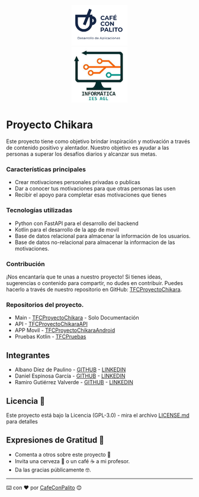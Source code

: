 <div align="center">
<img src="./logo-rb.png"  style="width: 30%"  />
<br>
<img src="./departamento-logo.png" style="width: 30%"  />
</div>

# Proyecto Chikara

Este proyecto tiene como objetivo brindar inspiración y motivación a través de contenido positivo y alentador. Nuestro objetivo es ayudar a las personas a superar los desafíos diarios y alcanzar sus metas.

### Características principales

- Crear motivaciones personales privadas o publicas
- Dar a conocer tus motivaciones para que otras personas las usen
- Recibir el apoyo para completar esas motivaciones que tienes

### Tecnologías utilizadas

- Python con FastAPI para el desarrollo del backend
- Kotlin para el desarrollo de la app de movil
- Base de datos relacional para almacenar la información de los usuarios.
- Base de datos no-relacional para almacenar la informacion de las motivaciones.


### Contribución

¡Nos encantaría que te unas a nuestro proyecto! Si tienes ideas, sugerencias o contenido para compartir, no dudes en contribuir. Puedes hacerlo a través de nuestro repositorio en GitHub: [TFCProyectoChikara](https://github.com/CafeConPalito/TFCProyectoChikara).

### Repositorios del proyecto.

* Main - [TFCProyectoChikara](https://github.com/CafeConPalito/TFCProyectoChikara) - Solo Documentación
* API - [TFCProyectoChikaraAPI](https://github.com/CafeConPalito/TFCProyectoChikaraAPI)
* APP Movil - [TFCProyectoChikaraAndroid](https://github.com/CafeConPalito/TFCProyectoChikaraAndroid)
* Pruebas Kotlin - [TFCPruebas](https://github.com/CafeConPalito/TFCPruebas)



## Integrantes
* Albano Díez de Paulino - [GITHUB](https://github.com/TerciodeMarte) - [LINKEDIN](https://www.linkedin.com/in/albano-diez/)
* Daniel Espinosa García - [GITHUB](https://github.com/Daniel-Espinosa) -  [LINKEDIN](hhttps://www.linkedin.com/in/daniel-espinosa-garc%C3%ADa/)
* Ramiro Gutiérrez Valverde - [GITHUB](https://github.com/ramirogvalverde) - [LINKEDIN](https://www.linkedin.com/in/ramirogvalverde/)

## Licencia 📄

Este proyecto está bajo la Licencia (GPL-3.0) - mira el archivo [LICENSE.md](LICENSE.md) para detalles

## Expresiones de Gratitud 🎁

* Comenta a otros sobre este proyecto 📢
* Invita una cerveza 🍺 o un café ☕ a mi profesor. 
* Da las gracias públicamente 🤓.

---
⌨️ con ❤️ por [CafeConPalito](https://github.com/CafeConPalito) 😊
